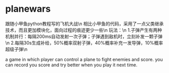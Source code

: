 # planewars
跟随小甲鱼python教程写的飞机大战\n
相比小甲鱼的代码，采用了一点父类继承技术，而且更加模块化，面向过程的痕迹更少一些\n
玩法：\n
1.子弹产生有两种机制并行：每隔200ms自动发射一次子弹；子弹遇到敌机时，立刻补发一颗子弹\n
2.每隔30s生成补给，50%概率双射子弹，40%概率补充一发导弹，10%概率超级子弹\n

a game in which player can control a plane to fight enemies and score.
you can record you score and try better when you play it next time.
